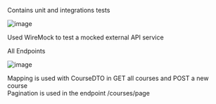 Contains unit and integrations tests

![image](https://github.com/user-attachments/assets/65bf4a7f-d49b-4751-a48b-50c592d89c87)

Used WireMock to test a mocked external API service



All Endpoints

![image](https://github.com/user-attachments/assets/c7b717d7-8ea4-41a3-b63d-608c8d9d1896)


Mapping is used with CourseDTO in GET all courses and POST a new course<br>
Pagination is used in the endpoint /courses/page
